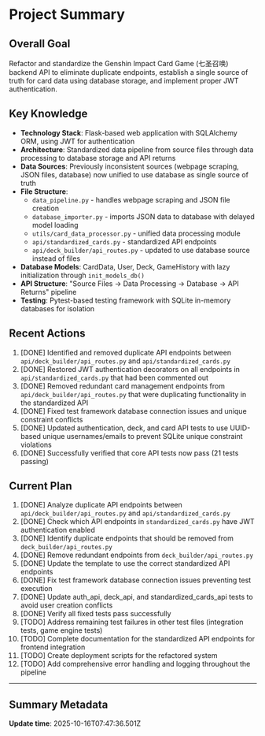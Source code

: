 # Project Summary

## Overall Goal
Refactor and standardize the Genshin Impact Card Game (七圣召唤) backend API to eliminate duplicate endpoints, establish a single source of truth for card data using database storage, and implement proper JWT authentication.

## Key Knowledge
- **Technology Stack**: Flask-based web application with SQLAlchemy ORM, using JWT for authentication
- **Architecture**: Standardized data pipeline from source files through data processing to database storage and API returns
- **Data Sources**: Previously inconsistent sources (webpage scraping, JSON files, database) now unified to use database as single source of truth
- **File Structure**: 
  - `data_pipeline.py` - handles webpage scraping and JSON file creation
  - `database_importer.py` - imports JSON data to database with delayed model loading
  - `utils/card_data_processor.py` - unified data processing module
  - `api/standardized_cards.py` - standardized API endpoints
  - `api/deck_builder/api_routes.py` - updated to use database source instead of files
- **Database Models**: CardData, User, Deck, GameHistory with lazy initialization through `init_models_db()`
- **API Structure**: "Source Files → Data Processing → Database → API Returns" pipeline
- **Testing**: Pytest-based testing framework with SQLite in-memory databases for isolation

## Recent Actions
1. [DONE] Identified and removed duplicate API endpoints between `api/deck_builder/api_routes.py` and `api/standardized_cards.py`
2. [DONE] Restored JWT authentication decorators on all endpoints in `api/standardized_cards.py` that had been commented out
3. [DONE] Removed redundant card management endpoints from `api/deck_builder/api_routes.py` that were duplicating functionality in the standardized API
4. [DONE] Fixed test framework database connection issues and unique constraint conflicts
5. [DONE] Updated authentication, deck, and card API tests to use UUID-based unique usernames/emails to prevent SQLite unique constraint violations
6. [DONE] Successfully verified that core API tests now pass (21 tests passing)

## Current Plan
1. [DONE] Analyze duplicate API endpoints between `api/deck_builder/api_routes.py` and `api/standardized_cards.py`
2. [DONE] Check which API endpoints in `standardized_cards.py` have JWT authentication enabled
3. [DONE] Identify duplicate endpoints that should be removed from `deck_builder/api_routes.py`
4. [DONE] Remove redundant endpoints from `deck_builder/api_routes.py`
5. [DONE] Update the template to use the correct standardized API endpoints
6. [DONE] Fix test framework database connection issues preventing test execution
7. [DONE] Update auth_api, deck_api, and standardized_cards_api tests to avoid user creation conflicts
8. [DONE] Verify all fixed tests pass successfully
9. [TODO] Address remaining test failures in other test files (integration tests, game engine tests)
10. [TODO] Complete documentation for the standardized API endpoints for frontend integration
11. [TODO] Create deployment scripts for the refactored system
12. [TODO] Add comprehensive error handling and logging throughout the pipeline

---

## Summary Metadata
**Update time**: 2025-10-16T07:47:36.501Z 

